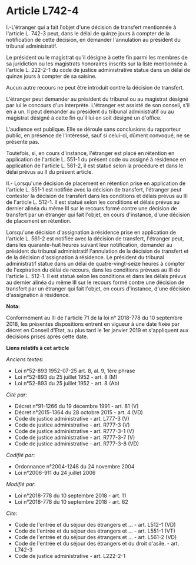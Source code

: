 # Article L742-4

I.-L'étranger qui a fait l'objet d'une décision de transfert mentionnée à l'article L. 742-3 peut, dans le délai de quinze
jours à compter de la notification de cette décision, en demander l'annulation au président du tribunal administratif.

Le président ou le magistrat qu'il désigne à cette fin parmi les membres de sa juridiction ou les magistrats honoraires
inscrits sur la liste mentionnée à l'article L. 222-2-1 du code de justice administrative statue dans un délai de quinze
jours à compter de sa saisine.

Aucun autre recours ne peut être introduit contre la décision de transfert.

L'étranger peut demander au président du tribunal ou au magistrat désigné par lui le concours d'un interprète. L'étranger est
assisté de son conseil, s'il en a un. Il peut demander au président du tribunal administratif ou au magistrat désigné à cette
fin qu'il lui en soit désigné un d'office.

L'audience est publique. Elle se déroule sans conclusions du rapporteur public, en présence de l'intéressé, sauf si celui-ci,
dûment convoqué, ne se présente pas.

Toutefois, si, en cours d'instance, l'étranger est placé en rétention en application de l'article L. 551-1 du présent code ou
assigné à résidence en application de l'article L. 561-2, il est statué selon la procédure et dans le délai prévus au II du
présent article.

II.- Lorsqu'une décision de placement en rétention prise en application de l'article L. 551-1 est notifiée avec la décision
de transfert, l'étranger peut contester la décision de transfert dans les conditions et délais prévus au III de l'article L.
512-1. Il est statué selon les conditions et délais prévus au dernier alinéa du même III sur le recours formé contre une
décision de transfert par un étranger qui fait l'objet, en cours d'instance, d'une décision de placement en rétention.

Lorsqu'une décision d'assignation à résidence prise en application de l'article L. 561-2 est notifiée avec la décision de
transfert, l'étranger peut, dans les quarante-huit heures suivant leur notification, demander au président du tribunal
administratif l'annulation de la décision de transfert et de la décision d'assignation à résidence. Le président du tribunal
administratif statue dans un délai de quatre-vingt-seize heures à compter de l'expiration du délai de recours, dans les
conditions prévues au III de l'article L. 512-1. Il est statué selon les conditions et dans les délais prévus au dernier
alinéa du même III sur le recours formé contre une décision de transfert par un étranger qui fait l'objet, en cours
d'instance, d'une décision d'assignation à résidence.

**Nota:**

Conformément au III de l'article 71 de la loi n° 2018-778 du 10 septembre 2018, les présentes dispositions entrent en vigueur
à une date fixée par décret en Conseil d'Etat, au plus tard le 1er janvier 2019 et s'appliquent aux décisions prises après
cette date.

**Liens relatifs à cet article**

_Anciens textes_:

  - Loi n°52-893 1952-07-25 art. 8, al. 9, 1ère phrase
  - Loi n°52-893 du 25 juillet 1952 - art. 8 (M)
  - Loi n°52-893 du 25 juillet 1952 - art. 8 (Ab)

_Cité par_:

  - Décret n°91-1266 du 19 décembre 1991 - art. 81 (V)
  - Décret n°2015-1364 du 28 octobre 2015 - art. 4 (VD)
  - Code de justice administrative - art. L777-3 (V)
  - Code de justice administrative - art. R777-3 (V)
  - Code de justice administrative - art. R777-3-1 (V)
  - Code de justice administrative - art. R777-3-7 (V)
  - Code de justice administrative - art. R777-3-8 (VD)

_Codifié par_:

  - Ordonnance n°2004-1248 du 24 novembre 2004
  - Loi n°2006-911 du 24 juillet 2006

_Modifié par_:

  - Loi n°2018-778 du 10 septembre 2018 - art. 11
  - Loi n°2018-778 du 10 septembre 2018 - art. 62

_Cite_:

  - Code de l'entrée et du séjour des étrangers et ... - art. L512-1 (VD)
  - Code de l'entrée et du séjour des étrangers et ... - art. L551-1 (VT)
  - Code de l'entrée et du séjour des étrangers et ... - art. L561-2 (VD)
  - Code de l'entrée et du séjour des étrangers et du droit d'asile. - art. L742-3
  - Code de justice administrative - art. L222-2-1

